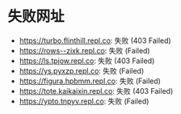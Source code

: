 # 失败网址
- https://turbo.flinthill.repl.co: 失败 (403
Failed)
- https://rows--zixk.repl.co: 失败 (Failed)
- https://ls.tpjow.repl.co: 失败 (403
Failed)
- https://ys.pyxzp.repl.co: 失败 (Failed)
- https://figura.hpbmm.repl.co: 失败 (Failed)
- https://tote.kaikaixin.repl.co: 失败 (403
Failed)
- https://ypto.tnpyv.repl.co: 失败 (Failed)
